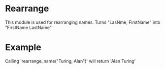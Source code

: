 Rearrange
=========

This module is used for rearranging names.
Turns "LasNme, FirstName" into "FirstName LastName"

# Example

Calling 'rearrange_name("Turing, Alan")' will return 'Alan Turing'